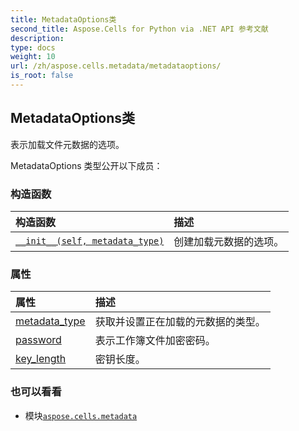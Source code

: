 ```yaml
---
title: MetadataOptions类
second_title: Aspose.Cells for Python via .NET API 参考文献
description:
type: docs
weight: 10
url: /zh/aspose.cells.metadata/metadataoptions/
is_root: false
---
```

## MetadataOptions类
表示加载文件元数据的选项。



MetadataOptions 类型公开以下成员：

### 构造函数
|构造函数|描述|
| :- | :- |
| [`__init__(self, metadata_type)`](/cells/python-net/zh/aspose.cells.metadata/metadataoptions/__init__/#aspose.cells.metadata.metadatatype) |创建加载元数据的选项。|


### 属性
|属性|描述|
| :- | :- |
| [metadata_type](/cells/python-net/zh/aspose.cells.metadata/metadataoptions/metadata_type) |获取并设置正在加载的元数据的类型。|
| [password](/cells/python-net/zh/aspose.cells.metadata/metadataoptions/password) |表示工作簿文件加密密码。|
| [key_length](/cells/python-net/zh/aspose.cells.metadata/metadataoptions/key_length) |密钥长度。|



### 也可以看看
* 模块[`aspose.cells.metadata`](..)
